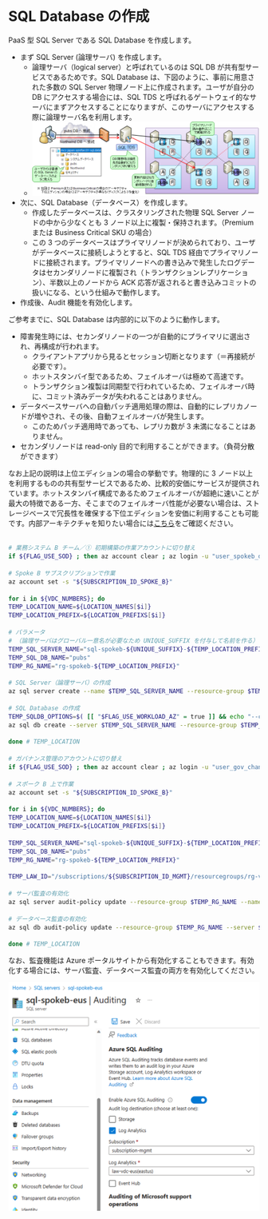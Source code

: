 # SQL Database の作成

PaaS 型 SQL Server である SQL Database を作成します。

- まず SQL Server (論理サーバ) を作成します。
  - 論理サーバ（logical server）と呼ばれているのは SQL DB が共有型サービスであるためです。SQL Database は、下図のように、事前に用意された多数の SQL Server 物理ノード上に作成されます。ユーザが自分の DB にアクセスする場合には、SQL TDS と呼ばれるゲートウェイ的なサーバにまずアクセスすることになりますが、このサーバにアクセスする際に論理サーバ名を利用します。
  - ![picture 1](./images/9b45296af122e2c802eb99894b844673b6180b3a8ba77afbaaa590dec669ca1c.png)  
- 次に、SQL Database（データベース）を作成します。
  - 作成したデータベースは、クラスタリングされた物理 SQL Server ノードの中から少なくとも 3 ノード以上に複製・保持されます。（Premium または Business Critical SKU の場合）
  - この 3 つのデータベースはプライマリノードが決められており、ユーザがデータベースに接続しようとすると、SQL TDS 経由でプライマリノードに接続されます。プライマリノードへの書き込みで発生したログデータはセカンダリノードに複製され（トランザクションレプリケーション）、半数以上のノードから ACK 応答が返されると書き込みコミットの扱いになる、という仕組みで動作します。
- 作成後、Audit 機能を有効化します。

ご参考までに、SQL Database は内部的に以下のように動作します。

- 障害発生時には、セカンダリノードの一つが自動的にプライマリに選出され、再構成が行われます。
  - クライアントアプリから見るとセッション切断となります（＝再接続が必要です）。
  - ホットスタンバイ型であるため、フェイルオーバは極めて高速です。
  - トランザクション複製は同期型で行われているため、フェイルオーバ時に、コミット済みデータが失われることはありません。
- データベースサーバへの自動パッチ適用処理の際は、自動的にレプリカノードが増やされ、その後、自動フェイルオーバが発生します。
  - このためパッチ適用時であっても、レプリカ数が 3 未満になることはありません。
- セカンダリノードは read-only 目的で利用することができます。（負荷分散ができます）

なお上記の説明は上位エディションの場合の挙動です。物理的に 3 ノード以上を利用するものの共有型サービスであるため、比較的安価にサービスが提供されています。ホットスタンバイ構成であるためフェイルオーバが超絶に速いことが最大の特徴である一方、そこまでのフェイルオーバ性能が必要ない場合は、ストレージベースで冗長性を確保する下位エディションを安価に利用することも可能です。内部アーキテクチャを知りたい場合には[こちら](https://learn.microsoft.com/ja-jp/azure/azure-sql/database/high-availability-sla?view=azuresql&tabs=azure-powershell)をご確認ください。

```bash

# 業務システム B チーム／① 初期構築の作業アカウントに切り替え
if ${FLAG_USE_SOD} ; then az account clear ; az login -u "user_spokeb_dev@${PRIMARY_DOMAIN_NAME}" -p "${ADMIN_PASSWORD}" ; fi

# Spoke B サブスクリプションで作業
az account set -s "${SUBSCRIPTION_ID_SPOKE_B}"

for i in ${VDC_NUMBERS}; do
TEMP_LOCATION_NAME=${LOCATION_NAMES[$i]}
TEMP_LOCATION_PREFIX=${LOCATION_PREFIXS[$i]}

# パラメータ
# （論理サーバはグローバル一意名が必要なため UNIQUE_SUFFIX を付与して名前を作る）
TEMP_SQL_SERVER_NAME="sql-spokeb-${UNIQUE_SUFFIX}-${TEMP_LOCATION_PREFIX}"
TEMP_SQL_DB_NAME="pubs"
TEMP_RG_NAME="rg-spokeb-${TEMP_LOCATION_PREFIX}"

# SQL Server（論理サーバ）の作成
az sql server create --name $TEMP_SQL_SERVER_NAME --resource-group $TEMP_RG_NAME --location $TEMP_LOCATION_NAME --admin-user $ADMIN_USERNAME --admin-password $ADMIN_PASSWORD --enable-public-network false --restrict-outbound-network-access true

# SQL Database の作成
TEMP_SQLDB_OPTIONS=$( [[ "$FLAG_USE_WORKLOAD_AZ" = true ]] && echo "--compute-model Serverless --edition GeneralPurpose --family Gen5 --capacity 1 --zone-redundant true --backup-storage-redundancy Geo" || echo "--edition Basic --capacity 5" )
az sql db create --server $TEMP_SQL_SERVER_NAME --resource-group $TEMP_RG_NAME --name $TEMP_SQL_DB_NAME $TEMP_SQLDB_OPTIONS

done # TEMP_LOCATION

# ガバナンス管理のアカウントに切り替え
if ${FLAG_USE_SOD} ; then az account clear ; az login -u "user_gov_change@${PRIMARY_DOMAIN_NAME}" -p "${ADMIN_PASSWORD}" ; fi

# スポーク B 上で作業
az account set -s "${SUBSCRIPTION_ID_SPOKE_B}"

for i in ${VDC_NUMBERS}; do
TEMP_LOCATION_NAME=${LOCATION_NAMES[$i]}
TEMP_LOCATION_PREFIX=${LOCATION_PREFIXS[$i]}

TEMP_SQL_SERVER_NAME="sql-spokeb-${UNIQUE_SUFFIX}-${TEMP_LOCATION_PREFIX}"
TEMP_SQL_DB_NAME="pubs"
TEMP_RG_NAME="rg-spokeb-${TEMP_LOCATION_PREFIX}"

TEMP_LAW_ID="/subscriptions/${SUBSCRIPTION_ID_MGMT}/resourcegroups/rg-vdc-${TEMP_LOCATION_PREFIX}/providers/microsoft.operationalinsights/workspaces/law-vdc-${TEMP_LOCATION_PREFIX}"

# サーバ監査の有効化
az sql server audit-policy update --resource-group $TEMP_RG_NAME --name $TEMP_SQL_SERVER_NAME --state Enabled --lats Enabled --lawri ${TEMP_LAW_ID}

# データベース監査の有効化
az sql db audit-policy update --resource-group $TEMP_RG_NAME --server $TEMP_SQL_SERVER_NAME --name $TEMP_SQL_DB_NAME --state Enabled --lats Enabled --lawri ${TEMP_LAW_ID}

done # TEMP_LOCATION

```

なお、監査機能は Azure ポータルサイトから有効化することもできます。有効化する場合には、サーバ監査、データベース監査の両方を有効化してください。

![picture 1](./images/7b96001ade7b42feab63d1920f433019a1bccb91752570cc761f1296547821a1.png)  
